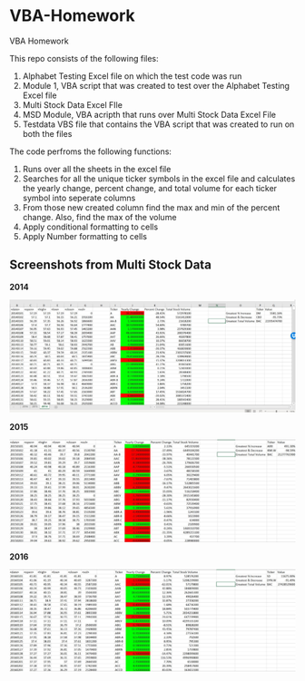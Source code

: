 # VBA-Homework
VBA Homework

This repo consists of the following files:
   1. Alphabet Testing Excel file on which the test code was run
   2. Module 1, VBA script that was created to test over the Alphabet Testing Excel file
   3. Multi Stock Data Excel FIle
   4. MSD Module, VBA acripth that runs over Multi Stock Data Excel File
   5. Testdata VBS file that contains the VBA script that was created to run on both the files

The code perfroms the following functions:
   1. Runs over all the sheets in the excel file
   2. Searches for all the unique ticker symbols in the excel file and calculates the yearly change, percent change, and total volume for each ticker symbol into seperate columns
   3. From those new created column find the max and min of the percent change. Also, find the max of the volume
   4. Apply conditional formatting to cells
   5. Apply Number formatting to cells

## Screenshots from Multi Stock Data

**2014**

![2014](Images/2014.jpg)

**2015**

![2015](Images/2015.jpg)

**2016**

![2016](Images/2016.jpg)

